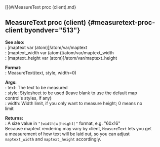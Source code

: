 []{#/MeasureText proc (client).md}    
## MeasureText proc (client) {#measuretext-proc-client byondver="513"}    
**See also:**    
:   [maptext var (atom)]/atom/var/maptext    
:   [maptext_width var (atom)]/atom/var/maptext_width    
:   [maptext_height var (atom)]/atom/var/maptext_height    
<!-- -->    
**Format:**    
:   MeasureText(text, style, width=0)    
<!-- -->    
**Args:**    
:   text: The text to be measured    
:   style: Stylesheet to be used (leave blank to use the default map    
    control\'s styles, if any)    
:   width: Width limit, if you only want to measure height; 0 means no    
    limit    
<!-- -->    
**Returns:**    
:   A size value in `"[width]x[height]"` format, e.g. \"60x16\"    
Because maptext rendering may vary by client, `MeasureText` lets you get    
a measurement of how text will be laid out, so you can adjust    
`maptext_width` and `maptext_height` accordingly.  